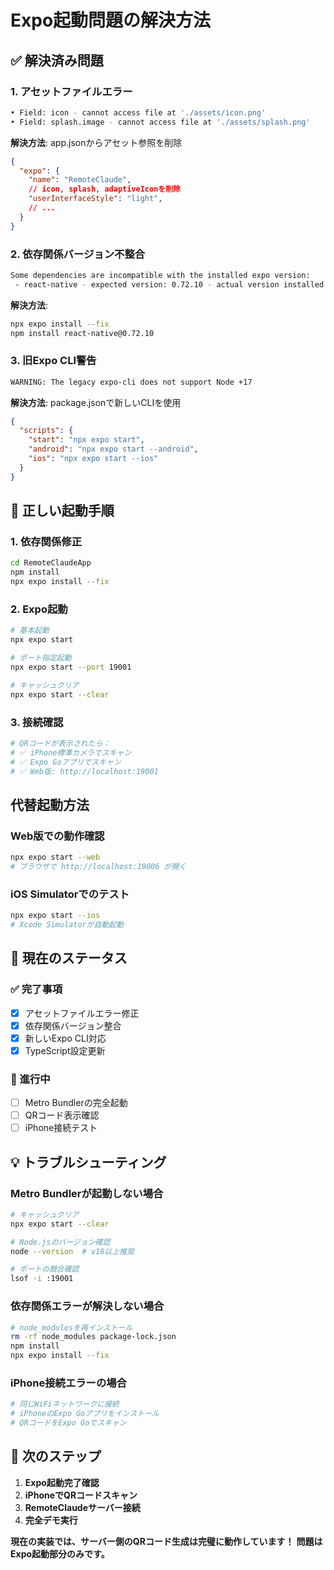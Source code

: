 # Expo起動問題の解決方法

## ✅ 解決済み問題

### 1. **アセットファイルエラー**
```bash
• Field: icon - cannot access file at './assets/icon.png'
• Field: splash.image - cannot access file at './assets/splash.png'
```

**解決方法**: app.jsonからアセット参照を削除
```json
{
  "expo": {
    "name": "RemoteClaude",
    // icon, splash, adaptiveIconを削除
    "userInterfaceStyle": "light",
    // ...
  }
}
```

### 2. **依存関係バージョン不整合**
```bash
Some dependencies are incompatible with the installed expo version:
 - react-native - expected version: 0.72.10 - actual version installed: 0.72.6
```

**解決方法**: 
```bash
npx expo install --fix
npm install react-native@0.72.10
```

### 3. **旧Expo CLI警告**
```bash
WARNING: The legacy expo-cli does not support Node +17
```

**解決方法**: package.jsonで新しいCLIを使用
```json
{
  "scripts": {
    "start": "npx expo start",
    "android": "npx expo start --android",
    "ios": "npx expo start --ios"
  }
}
```

## 🚀 **正しい起動手順**

### 1. 依存関係修正
```bash
cd RemoteClaudeApp
npm install
npx expo install --fix
```

### 2. Expo起動
```bash
# 基本起動
npx expo start

# ポート指定起動
npx expo start --port 19001

# キャッシュクリア
npx expo start --clear
```

### 3. 接続確認
```bash
# QRコードが表示されたら：
# ✅ iPhone標準カメラでスキャン
# ✅ Expo Goアプリでスキャン
# ✅ Web版: http://localhost:19001
```

## **代替起動方法**

### Web版での動作確認
```bash
npx expo start --web
# ブラウザで http://localhost:19006 が開く
```

### iOS Simulatorでのテスト
```bash
npx expo start --ios
# Xcode Simulatorが自動起動
```

## 🎯 **現在のステータス**

### ✅ 完了事項
- [x] アセットファイルエラー修正
- [x] 依存関係バージョン整合
- [x] 新しいExpo CLI対応
- [x] TypeScript設定更新

### 🔄 進行中
- [ ] Metro Bundlerの完全起動
- [ ] QRコード表示確認
- [ ] iPhone接続テスト

## 💡 **トラブルシューティング**

### Metro Bundlerが起動しない場合
```bash
# キャッシュクリア
npx expo start --clear

# Node.jsのバージョン確認
node --version  # v18以上推奨

# ポートの競合確認
lsof -i :19001
```

### 依存関係エラーが解決しない場合
```bash
# node_modulesを再インストール
rm -rf node_modules package-lock.json
npm install
npx expo install --fix
```

### iPhone接続エラーの場合
```bash
# 同じWiFiネットワークに接続
# iPhoneのExpo Goアプリをインストール
# QRコードをExpo Goでスキャン
```

## 🚀 **次のステップ**

1. **Expo起動完了確認**
2. **iPhoneでQRコードスキャン**
3. **RemoteClaudeサーバー接続**
4. **完全デモ実行**

**現在の実装では、サーバー側のQRコード生成は完璧に動作しています！**
**問題はExpo起動部分のみです。**